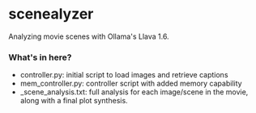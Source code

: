 # scenealyzer
Analyzing movie scenes with Ollama's Llava 1.6.

### What's in here?
- controller.py: initial script to load images and retrieve captions
- mem_controller.py: controller script with added memory capability
- <movie>_scene_analysis.txt: full analysis for each image/scene in the movie, along with a final plot synthesis.

